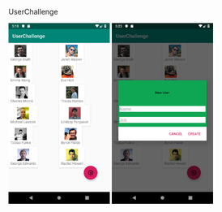 UserChallenge

<img src="https://github.com/Waynekellman/UserChallenge/blob/master/app/src/main/res/screen_shots/screen.png" width="200">


<img src="https://github.com/Waynekellman/UserChallenge/blob/master/app/src/main/res/screen_shots/Screenshot_1555449805.png" width="200">
